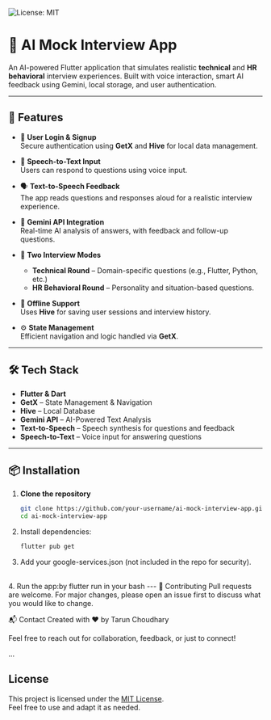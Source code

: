 ![License: MIT](https://img.shields.io/badge/License-MIT-yellow.svg)
# 🤖 AI Mock Interview App

An AI-powered Flutter application that simulates realistic **technical** and **HR behavioral** interview experiences. Built with voice interaction, smart AI feedback using Gemini, local storage, and user authentication.

---

## 🚀 Features

- 🔐 **User Login & Signup**  
  Secure authentication using **GetX** and **Hive** for local data management.

- 🎤 **Speech-to-Text Input**  
  Users can respond to questions using voice input.

- 🗣️ **Text-to-Speech Feedback**  
  The app reads questions and responses aloud for a realistic interview experience.

- 🧠 **Gemini API Integration**  
  Real-time AI analysis of answers, with feedback and follow-up questions.

- 🎯 **Two Interview Modes**
  - **Technical Round** – Domain-specific questions (e.g., Flutter, Python, etc.)
  - **HR Behavioral Round** – Personality and situation-based questions.

- 💾 **Offline Support**  
  Uses **Hive** for saving user sessions and interview history.

- ⚙️ **State Management**  
  Efficient navigation and logic handled via **GetX**.

---

## 🛠️ Tech Stack

- **Flutter & Dart**
- **GetX** – State Management & Navigation
- **Hive** – Local Database
- **Gemini API** – AI-Powered Text Analysis
- **Text-to-Speech** – Speech synthesis for questions and feedback
- **Speech-to-Text** – Voice input for answering questions

---


## 📦 Installation

1. **Clone the repository**
   ```bash
   git clone https://github.com/your-username/ai-mock-interview-app.git
   cd ai-mock-interview-app
2. Install dependencies:
   ```bash
   flutter pub get
   ```
3. Add your google-services.json (not included in the repo for security).
</br>
4. Run the app:by flutter run in your bash
---
🙌 Contributing
Pull requests are welcome. For major changes, please open an issue first to discuss what you would like to change.

📬 Contact
Created with ❤️ by Tarun Choudhary

Feel free to reach out for collaboration, feedback, or just to connect!

...



## License

This project is licensed under the [MIT License](LICENSE).  
Feel free to use and adapt it as needed.
   
